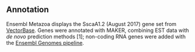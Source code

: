 Annotation
----------

Ensembl Metazoa displays the SscaA1.2 (August 2017) gene set from
[VectorBase](https://www.vectorbase.org/organisms/sarcoptes-scabiei-var-canis).
Genes were annotated with MAKER, combining EST data with *de novo*
prediction methods \[1\]; non-coding RNA genes were added with the
[Ensembl Genomes pipeline](https://metazoa.ensembl.org/info/genome/annotation/ncrna.html).
